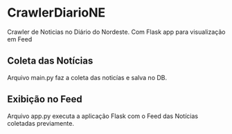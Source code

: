 # CrawlerDiarioNE
Crawler de Noticias no Diário do Nordeste. Com Flask app para visualização em Feed

## Coleta das Notícias
Arquivo main.py faz a coleta das noticías e salva no DB.

## Exibição no Feed
Arquivo app.py executa a aplicação Flask com o Feed das Notícias coletadas previamente.
